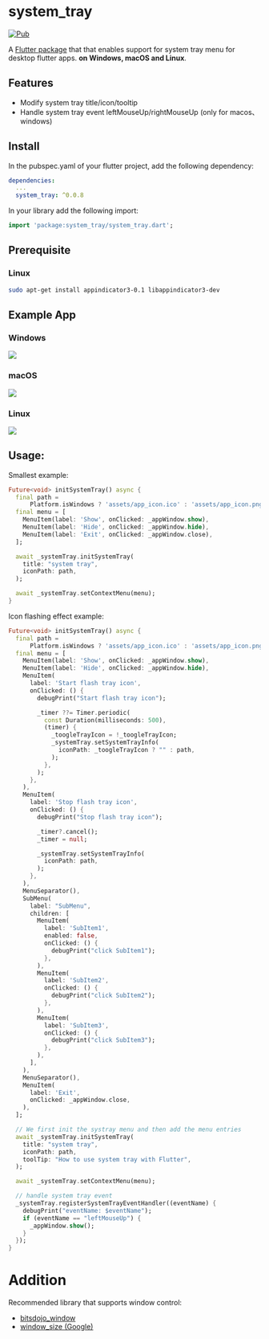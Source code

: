 # system_tray
[![Pub](https://img.shields.io/pub/v/system_tray.svg)](https://pub.dartlang.org/packages/system_tray)

A [Flutter package](https://github.com/antler119/system_tray.git) that that enables support for system tray menu for desktop flutter apps. **on Windows, macOS and Linux**.

## Features
* Modify system tray title/icon/tooltip
* Handle system tray event leftMouseUp/rightMouseUp (only for macos、windows)

## Install
In the pubspec.yaml of your flutter project, add the following dependency:

```yaml
dependencies:
  ...
  system_tray: ^0.0.8
```

In your library add the following import:

```dart
import 'package:system_tray/system_tray.dart';
```

## Prerequisite

### Linux
```bash
sudo apt-get install appindicator3-0.1 libappindicator3-dev
```

## Example App
### Windows

<img src="https://raw.githubusercontent.com/antler119/system_tray/master/resources/screenshot_windows.jpg">

### macOS

<img src="https://raw.githubusercontent.com/antler119/system_tray/master/resources/screenshot_macos.jpg">

### Linux

<img src="https://raw.githubusercontent.com/antler119/system_tray/master/resources/screenshot_ubuntu.jpg">


## Usage:
Smallest example:

```dart
Future<void> initSystemTray() async {
  final path =
      Platform.isWindows ? 'assets/app_icon.ico' : 'assets/app_icon.png';
  final menu = [
    MenuItem(label: 'Show', onClicked: _appWindow.show),
    MenuItem(label: 'Hide', onClicked: _appWindow.hide),
    MenuItem(label: 'Exit', onClicked: _appWindow.close),
  ];

  await _systemTray.initSystemTray(
    title: "system tray",
    iconPath: path,
  );

  await _systemTray.setContextMenu(menu);
}
```

Icon flashing effect example:

```dart
Future<void> initSystemTray() async {
  final path =
      Platform.isWindows ? 'assets/app_icon.ico' : 'assets/app_icon.png';
  final menu = [
    MenuItem(label: 'Show', onClicked: _appWindow.show),
    MenuItem(label: 'Hide', onClicked: _appWindow.hide),
    MenuItem(
      label: 'Start flash tray icon',
      onClicked: () {
        debugPrint("Start flash tray icon");

        _timer ??= Timer.periodic(
          const Duration(milliseconds: 500),
          (timer) {
            _toogleTrayIcon = !_toogleTrayIcon;
            _systemTray.setSystemTrayInfo(
              iconPath: _toogleTrayIcon ? "" : path,
            );
          },
        );
      },
    ),
    MenuItem(
      label: 'Stop flash tray icon',
      onClicked: () {
        debugPrint("Stop flash tray icon");

        _timer?.cancel();
        _timer = null;

        _systemTray.setSystemTrayInfo(
          iconPath: path,
        );
      },
    ),
    MenuSeparator(),
    SubMenu(
      label: "SubMenu",
      children: [
        MenuItem(
          label: 'SubItem1',
          enabled: false,
          onClicked: () {
            debugPrint("click SubItem1");
          },
        ),
        MenuItem(
          label: 'SubItem2',
          onClicked: () {
            debugPrint("click SubItem2");
          },
        ),
        MenuItem(
          label: 'SubItem3',
          onClicked: () {
            debugPrint("click SubItem3");
          },
        ),
      ],
    ),
    MenuSeparator(),
    MenuItem(
      label: 'Exit',
      onClicked: _appWindow.close,
    ),
  ];

  // We first init the systray menu and then add the menu entries
  await _systemTray.initSystemTray(
    title: "system tray",
    iconPath: path,
    toolTip: "How to use system tray with Flutter",
  );

  await _systemTray.setContextMenu(menu);

  // handle system tray event
  _systemTray.registerSystemTrayEventHandler((eventName) {
    debugPrint("eventName: $eventName");
    if (eventName == "leftMouseUp") {
      _appWindow.show();
    }
  });
}
```

# Addition

Recommended library that supports window control:

- [bitsdojo_window](https://pub.dev/packages/bitsdojo_window)
- [window_size (Google)](https://github.com/google/flutter-desktop-embedding/tree/master/plugins/window_size)